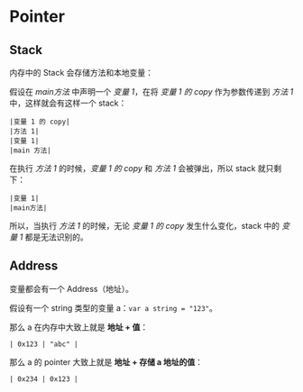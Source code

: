 # Pointer

## Stack

内存中的 Stack 会存储方法和本地变量：

假设在 *main方法* 中声明一个 *变量 1*，在将 *变量 1 的 copy* 作为参数传递到 *方法 1* 中，这样就会有这样一个 stack：

```
|变量 1 的 copy|
|方法 1|
|变量 1|
|main 方法|
```

在执行 *方法 1* 的时候，*变量 1 的 copy* 和 *方法 1* 会被弹出，所以 stack 就只剩下：

```
|变量 1|
|main方法|
```

所以，当执行 *方法 1* 的时候，无论 *变量 1 的 copy* 发生什么变化，stack 中的 *变量 1* 都是无法识别的。

## Address

变量都会有一个 Address（地址）。

假设有一个 string 类型的变量 a：`var a string = "123"`。

那么 a 在内存中大致上就是 **地址 + 值**：

```
| 0x123 | "abc" |
```

那么 a 的 pointer 大致上就是 **地址 + 存储 a 地址的值**：

```
| 0x234 | 0x123 |
```